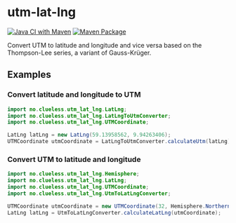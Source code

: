 # utm-lat-lng

[![Java CI with Maven](https://github.com/Maritims/utmCoordinate-lat-lng/actions/workflows/maven.yml/badge.svg)](https://github.com/Maritims/utmCoordinate-lat-lng/actions/workflows/maven.yml)
[![Maven Package](https://github.com/Maritims/utmCoordinate-lat-lng/actions/workflows/maven-publish.yml/badge.svg)](https://github.com/Maritims/utmCoordinate-lat-lng/actions/workflows/maven-publish.yml)

Convert UTM to latitude and longitude and vice versa based on the Thompson-Lee series, a variant of Gauss-Krüger.

## Examples
### Convert latitude and longitude to UTM

```java
import no.clueless.utm_lat_lng.LatLng;
import no.clueless.utm_lat_lng.LatLngToUtmConverter;
import no.clueless.utm_lat_lng.UTMCoordinate;

LatLng latLng = new LatLng(59.13958562, 9.94263406);
UTMCoordinate utmCoordinate = LatLngToUtmConverter.calculateUtm(latLng);
```

### Convert UTM to latitude and longitude

```java
import no.clueless.utm_lat_lng.Hemisphere;
import no.clueless.utm_lat_lng.LatLng;
import no.clueless.utm_lat_lng.UTMCoordinate;
import no.clueless.utm_lat_lng.UtmToLatLngConverter;

UTMCoordinate utmCoordinate = new UTMCoordinate(32, Hemisphere.Northern, 553936.0, 6555976.0);
LatLng latLng = UtmToLatLngConverter.calculateLatLng(utmCoordinate);
```